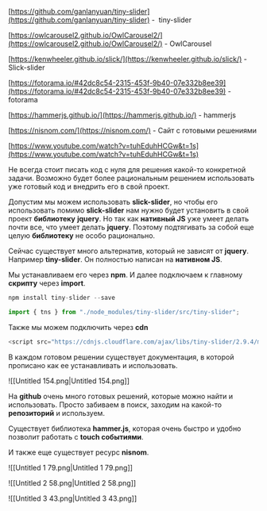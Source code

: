 [https://github.com/ganlanyuan/tiny-slider](https://github.com/ganlanyuan/tiny-slider) -  tiny-slider

[https://owlcarousel2.github.io/OwlCarousel2/](https://owlcarousel2.github.io/OwlCarousel2/) - OwlCarousel

[https://kenwheeler.github.io/slick/](https://kenwheeler.github.io/slick/) - Slick-slider

[https://fotorama.io/#42dc8c54-2315-453f-9b40-07e332b8ee39](https://fotorama.io/#42dc8c54-2315-453f-9b40-07e332b8ee39) - fotorama

[https://hammerjs.github.io/](https://hammerjs.github.io/) - hammerjs

[https://nisnom.com/](https://nisnom.com/) - Сайт с готовыми решениями

[https://www.youtube.com/watch?v=tuhEduhHCGw&t=1s](https://www.youtube.com/watch?v=tuhEduhHCGw&t=1s)

Не всегда стоит писать код с нуля для решения какой-то конкретной задачи. Возможно будет более рациональным решением использовать уже готовый код и внедрить его в свой проект.

Допустим мы можем использовать **slick-slider**, но чтобы его использовать помимо **slick-slider** нам нужно будет установить в свой проект **библиотеку** **jquery**. Но так как **нативный JS** уже умеет делать почти все, что умеет делать **jquery**. Поэтому подтягивать за собой еще целую **библиотеку** не особо рационально.

Сейчас существует много альтернатив, который не зависят от **jquery**. Например **tiny-slider**. Он полностью написан на **нативном JS**.

Мы устанавливаем его через **npm**. И далее подключаем к главному **скрипту** через **import**.

```JavaScript
npm install tiny-slider --save
```

```JavaScript
import { tns } from "./node_modules/tiny-slider/src/tiny-slider";
```

Также мы можем подключить через **cdn**

```JavaScript
<script src="https://cdnjs.cloudflare.com/ajax/libs/tiny-slider/2.9.4/min/tiny-slider.js"></script>
```

  

В каждом готовом решении существует документация, в которой прописано как ее устанавливать и использовать.

![[Untitled 154.png|Untitled 154.png]]

На **github** очень много готовых решений, которые можно найти и использовать. Просто забиваем в поиск, заходим на какой-то **репозиторий** и используем.

Существует библиотека **hammer.js**, которая очень быстро и удобно позволит работать с **touch событиями**.

И также еще существует ресурс **nisnom**.

![[Untitled 1 79.png|Untitled 1 79.png]]

![[Untitled 2 58.png|Untitled 2 58.png]]

![[Untitled 3 43.png|Untitled 3 43.png]]